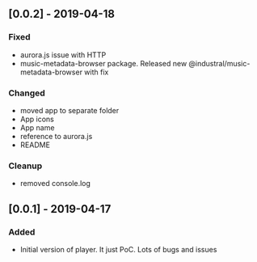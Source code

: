 ## [0.0.2] - 2019-04-18

### Fixed
- aurora.js issue with HTTP
- music-metadata-browser package. Released new @industral/music-metadata-browser with fix

### Changed
- moved app to separate folder
- App icons
- App name
- reference to aurora.js
- README

### Cleanup
- removed console.log

## [0.0.1] - 2019-04-17
### Added
- Initial version of player. It just PoC. Lots of bugs and issues
